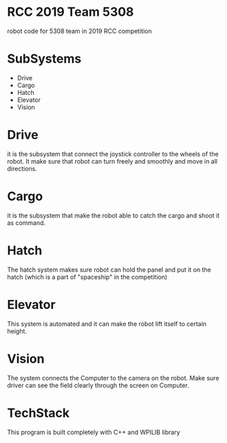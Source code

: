 # RCC 2019 Team 5308
robot code for 5308 team in 2019 RCC competition
# SubSystems
 - Drive
 - Cargo
 - Hatch
 - Elevator
 - Vision
# Drive
  it is the subsystem that connect the joystick controller to the wheels of the robot. It make sure that robot can turn freely and smoothly and move in all directions.
# Cargo
  it is the subsystem that make the robot able to catch the cargo and shoot it as command.
# Hatch
  The hatch system makes sure robot can hold the panel and put it on the hatch (which is a part of "spaceship" in the competition)
# Elevator
  This system is automated and it can make the robot lift itself to certain height.
# Vision
  The system connects the Computer to the camera on the robot. Make sure driver can see the field clearly through the screen on Computer.
# TechStack

This program is built completely with C++ and WPILIB library
